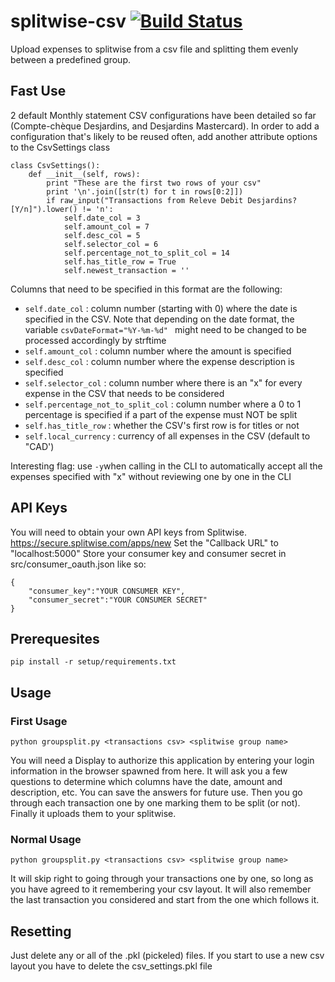 # splitwise-csv [![Build Status](https://travis-ci.org/esecules/splitwise-csv.svg?branch=master)](https://travis-ci.org/esecules/splitwise-csv)
Upload expenses to splitwise from a csv file and splitting them evenly between a predefined group.

## Fast Use
2 default Monthly statement CSV configurations have been detailed so far (Compte-chèque Desjardins, and Desjardins Mastercard).
In order to add a configuration that's likely to be reused often, add another attribute options to the CsvSettings class
```
class CsvSettings():
    def __init__(self, rows):
        print "These are the first two rows of your csv"
        print '\n'.join([str(t) for t in rows[0:2]])
        if raw_input("Transactions from Releve Debit Desjardins? [Y/n]").lower() != 'n':
            self.date_col = 3
            self.amount_col = 7
            self.desc_col = 5
            self.selector_col = 6
            self.percentage_not_to_split_col = 14
            self.has_title_row = True
            self.newest_transaction = ''
```

Columns that need to be specified in this format are the following:
- `self.date_col` : column number (starting with 0) where the date is specified in the CSV. Note that depending on the date format, the variable `csvDateFormat="%Y-%m-%d" ` might need to be changed to be processed accordingly by strftime
- `self.amount_col` : column number where the amount is specified
- `self.desc_col` : column number where the expense description is specified
- `self.selector_col` : column number where there is an "x" for every expense in the CSV that needs to be considered
- `self.percentage_not_to_split_col` : column number where a 0 to 1 percentage is specified if a part of the expense must NOT be split
- `self.has_title_row` : whether the CSV's first row is for titles or not
- `self.local_currency` : currency of all expenses in the CSV (default to "CAD')

Interesting flag: use `-y`when calling in the CLI to automatically accept all the expenses specified with "x" without reviewing one by one in the CLI


## API Keys
You will need to obtain your own API keys from Splitwise.
https://secure.splitwise.com/apps/new
Set the "Callback URL" to "localhost:5000"
Store your consumer key and consumer secret in src/consumer_oauth.json like so:
```
{
    "consumer_key":"YOUR CONSUMER KEY",
    "consumer_secret":"YOUR CONSUMER SECRET"
}	
```

## Prerequesites
`pip install -r setup/requirements.txt`

## Usage
### First Usage
`python groupsplit.py <transactions csv> <splitwise group name>`

You will need a Display to authorize this application by entering your login information in the browser spawned from here.
It will ask you a few questions to determine which columns have the date, amount and description, etc. You can save the answers for future use. Then you go through each transaction one by one marking them to be split (or not). Finally it uploads them to your splitwise.
### Normal Usage
`python groupsplit.py <transactions csv> <splitwise group name>`

It will skip right to going through your transactions one by one, so long as you have agreed to it remembering your csv layout. It will also remember the last transaction you considered and start from the one which follows it.
## Resetting
Just delete any or all of the .pkl (pickeled) files. 
If you start to use a new csv layout you have to delete the csv_settings.pkl file 
